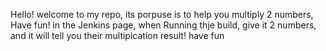 Hello! welcome to my repo, its porpuse is to help you multiply 2 numbers, Have fun!
in the Jenkins page, when Running thje build, give it 2 numbers, and it will tell you their multipication result! have fun
